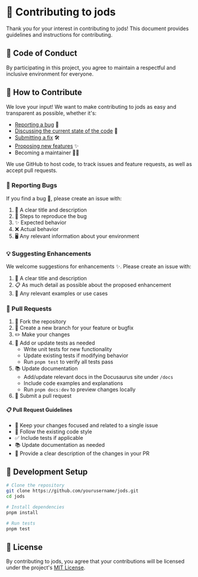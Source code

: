 # 🤝 Contributing to jods

Thank you for your interest in contributing to jods! This document provides guidelines and instructions for contributing.

## 📜 Code of Conduct

By participating in this project, you agree to maintain a respectful and inclusive environment for everyone.

## 🌟 How to Contribute

We love your input! We want to make contributing to jods as easy and transparent as possible, whether it's:

- [Reporting a bug](https://github.com/clamstew/jods/issues/new?assignees=&labels=bug&projects=&template=bug_report.md&title=%5BBUG%5D+) 🐛
- [Discussing the current state of the code](https://github.com/clamstew/jods/issues/new?assignees=&labels=discussion&projects=&template=code_discussion.md&title=%5BDISCUSSION%5D+) 💬
- [Submitting a fix](https://github.com/clamstew/jods/issues/new?assignees=&labels=fix&projects=&template=submit_fix.md&title=%5BFIX%5D+) 🛠️
- [Proposing new features](https://github.com/clamstew/jods/issues/new?assignees=&labels=enhancement&projects=&template=feature_request.md&title=%5BFEATURE%5D+) ✨
- Becoming a maintainer 👨‍💻

We use GitHub to host code, to track issues and feature requests, as well as accept pull requests.

### 🐛 Reporting Bugs

If you find a bug 🐛, please create an issue with:

1. 📝 A clear title and description
2. 🔄 Steps to reproduce the bug
3. ✨ Expected behavior
4. ❌ Actual behavior
5. 🖥️ Any relevant information about your environment

### 💡 Suggesting Enhancements

We welcome suggestions for enhancements ✨. Please create an issue with:

1. 📝 A clear title and description
2. 📋 As much detail as possible about the proposed enhancement
3. 💭 Any relevant examples or use cases

### 🔄 Pull Requests

1. 🍴 Fork the repository
2. 🌿 Create a new branch for your feature or bugfix
3. ✏️ Make your changes
4. 🧪 Add or update tests as needed
   - Write unit tests for new functionality
   - Update existing tests if modifying behavior
   - Run `pnpm test` to verify all tests pass
5. 📚 Update documentation
   - Add/update relevant docs in the Docusaurus site under `/docs`
   - Include code examples and explanations
   - Run `pnpm docs:dev` to preview changes locally
6. 🚀 Submit a pull request

#### 📋 Pull Request Guidelines

- 🎯 Keep your changes focused and related to a single issue
- 📐 Follow the existing code style
- ✅ Include tests if applicable
- 📚 Update documentation as needed
- 💬 Provide a clear description of the changes in your PR

## 🚀 Development Setup

```bash
# Clone the repository
git clone https://github.com/yourusername/jods.git
cd jods

# Install dependencies
pnpm install

# Run tests
pnpm test
```

## 📄 License

By contributing to jods, you agree that your contributions will be licensed under the project's [MIT License](/LICENSE).
